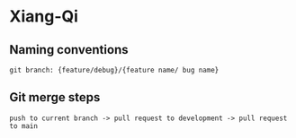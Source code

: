 # Xiang-Qi

## Naming conventions

    git branch: {feature/debug}/{feature name/ bug name}

## Git merge steps

    push to current branch -> pull request to development -> pull request to main
